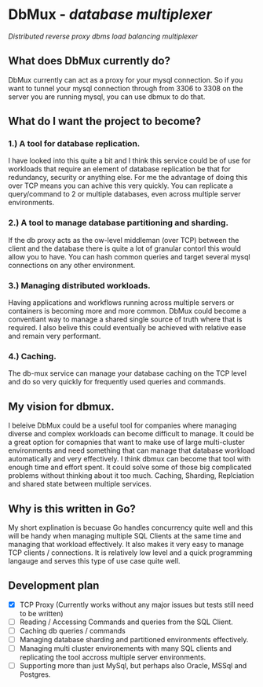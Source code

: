 # DbMux - *database multiplexer*
_Distributed reverse proxy dbms load balancing multiplexer_

## What does DbMux currently do?
DbMux currently can act as a proxy for your mysql connection. So if you want to tunnel your mysql connection through from 3306 to 3308 on the server you are running mysql, you can use dbmux to do that.

## What do I want the project to become?
### 1.) A tool for database replication. 
I have looked into this quite a bit and I think this service could be of use for workloads that require an element of database replication be that for redundancy, security or anything else. For me the advantage of doing this over TCP means you can achive this very quickly. You can replicate a query/command to 2 or multiple databases, even across multiple server environments.

### 2.) A tool to manage database partitioning and sharding.
If the db proxy acts as the ow-level middleman (over TCP) between the client and the database there is quite a lot of granular contorl this would allow you to have. You can hash common queries and target several mysql connections on any other environment.

### 3.) Managing distributed workloads.
Having applications and workflows running across multiple servers or containers is becoming more and more common. DbMux could become a conventiant way to manage a shared single source of truth where that is required. I also belive this could eventually be achieved with relative ease and remain very performant.

### 4.) Caching.
The db-mux service can manage your database caching on the TCP level and do so very quickly for frequently used queries and commands.

## My vision for dbmux.
I beleive DbMux could be a useful tool for companies where managing diverse and complex workloads can become difficult to manage. It could be a great option for comapnies that want to make use of large multi-cluster environments and need something that can manage that database workload automatically and very effectively. I think dbmux can become that tool with enough time and effort spent. It could solve some of those big complicated problems without thinking about it too much. Caching, Sharding, Replciation and shared state between multiple services.

## Why is this written in Go?
My short explination is becuase Go handles concurrency quite well and this will be handy when managing multiple SQL Clients at the same time and managing that workload effectively. It also makes it very easy to manage TCP clients / connections. It is relatively low level and a quick programming langauge and serves this type of use case quite well. 

## Development plan
- [X] TCP Proxy (Currently works without any major issues but tests still need to be written)
- [ ] Reading / Accessing Commands and queries from the SQL Client.
- [ ] Caching db queries / commands
- [ ] Managing database sharding and partitioned environments effectively.
- [ ] Managing multi cluster environements with many SQL clients and replicating the tool accross multiple server environments.
- [ ] Supporting more than just MySql, but perhaps also Oracle, MSSql and Postgres.

